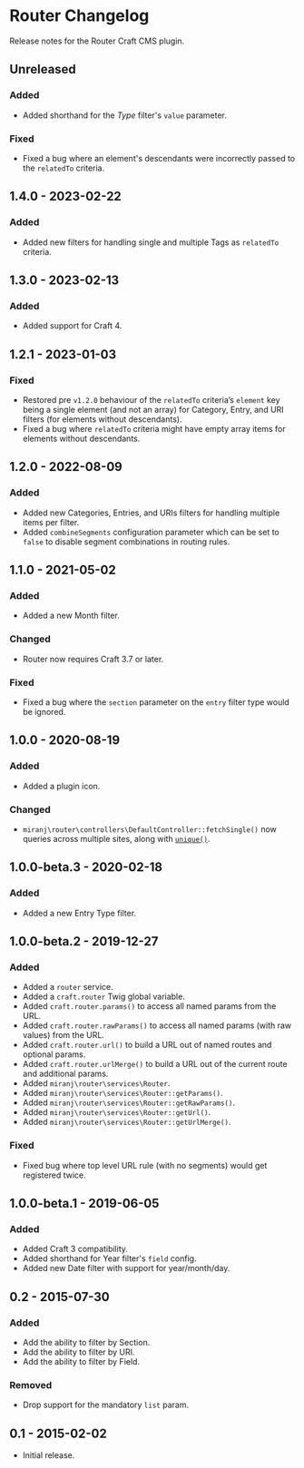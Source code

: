# Router Changelog

Release notes for the Router Craft CMS plugin.



## Unreleased

### Added
- Added shorthand for the _Type_ filter's `value` parameter.

### Fixed
- Fixed a bug where an element's descendants were incorrectly passed to the `relatedTo` criteria.



## 1.4.0 - 2023-02-22

### Added
- Added new filters for handling single and multiple Tags as `relatedTo` criteria.



## 1.3.0 - 2023-02-13

### Added
- Added support for Craft 4.



## 1.2.1 - 2023-01-03

### Fixed
- Restored pre `v1.2.0` behaviour of the `relatedTo` criteria’s `element` key being a single element  (and not an array) for Category, Entry, and URI filters (for elements without descendants).
- Fixed a bug where `relatedTo` criteria might have empty array items for elements without descendants.



## 1.2.0 - 2022-08-09

### Added
- Added new Categories, Entries, and URIs filters for handling multiple items per filter.
- Added `combineSegments` configuration parameter which can be set to `false` to disable segment combinations in routing rules.



## 1.1.0 - 2021-05-02

### Added
- Added a new Month filter.

### Changed
- Router now requires Craft 3.7 or later.

### Fixed
- Fixed a bug where the `section` parameter on the `entry` filter type would be ignored.



## 1.0.0 - 2020-08-19

### Added
- Added a plugin icon.

### Changed
- `miranj\router\controllers\DefaultController::fetchSingle()` now queries across multiple sites, along with [`unique()`](https://docs.craftcms.com/v3/dev/element-queries/entry-queries.html#parameters).



## 1.0.0-beta.3 - 2020-02-18

### Added
- Added a new Entry Type filter.



## 1.0.0-beta.2 - 2019-12-27

### Added
- Added a `router` service.
- Added a `craft.router` Twig global variable.
- Added `craft.router.params()` to access all named params from the URL.
- Added `craft.router.rawParams()` to access all named params (with raw values) from the URL.
- Added `craft.router.url()` to build a URL out of named routes and optional params.
- Added `craft.router.urlMerge()` to build a URL out of the current route and additional params.
- Added `miranj\router\services\Router`.
- Added `miranj\router\services\Router::getParams()`.
- Added `miranj\router\services\Router::getRawParams()`.
- Added `miranj\router\services\Router::getUrl()`.
- Added `miranj\router\services\Router::getUrlMerge()`.

### Fixed
- Fixed bug where top level URL rule (with no segments) would get registered twice.



## 1.0.0-beta.1 - 2019-06-05

### Added
- Added Craft 3 compatibility.
- Added shorthand for Year filter's `field` config.
- Added new Date filter with support for year/month/day.



## 0.2 - 2015-07-30

### Added
- Add the ability to filter by Section.
- Add the ability to filter by URI.
- Add the ability to filter by Field.

### Removed
- Drop support for the mandatory `list` param.



## 0.1 - 2015-02-02
- Initial release.
